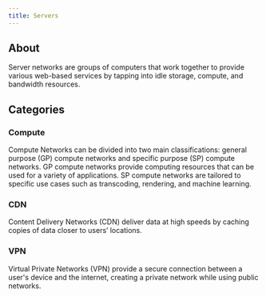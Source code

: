 ```yaml
---
title: Servers
---
```


## About

Server networks are groups of computers that work together to provide various web-based services by tapping into idle storage, compute, and bandwidth resources.

## Categories

### Compute

Compute Networks can be divided into two main classifications: general purpose (GP) compute networks and specific purpose (SP) compute networks. GP compute networks provide computing resources that can be used for a variety of applications. SP compute networks are tailored to specific use cases such as transcoding, rendering, and machine learning.

### CDN

Content Delivery Networks (CDN) deliver data at high speeds by caching copies of data closer to users’ locations.

### VPN

Virtual Private Networks (VPN) provide a secure connection between a user's device and the internet, creating a private network while using public networks.
